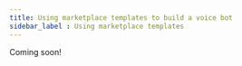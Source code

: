 ```yaml
---
title: Using marketplace templates to build a voice bot 
sidebar_label : Using marketplace templates  
---
```


Coming soon!